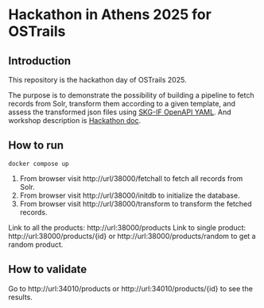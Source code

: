 # Hackathon in Athens 2025 for OSTrails

## Introduction
This repository is the hackathon day of OSTrails 2025. 

The purpose is to demonstrate the possibility of building a pipeline to fetch records from Solr, 
transform them according to a given template, and assess the transformed json files 
using [SKG-IF OpenAPI YAML](https://gitlab.esrf.fr/smis/ostrails/-/raw/main/skg-if-api/skg-if-api.yaml). 
And workshop description is [Hackathon doc](https://docs.google.com/document/d/1t7b7h28UTtM56Sda4NGJIp0hnQfGbcVVGn12fny9wfI/edit?tab=t.0#heading=h.snl8q52175g). 

## How to run 
```shell
docker compose up
```
1. From browser visit http://url/38000/fetchall to fetch all records from Solr.
2. From browser visit http://url/38000/initdb to initialize the database.
3. From browser visit http://url/38000/transform to transform the fetched records.

Link to all the products: http://url:38000/products
Link to single product: http://url:38000/products/{id} or http://url:38000/products/random to get a random product.

## How to validate
Go to http://url:34010/products or http://url:34010/products/{id} to see the results.